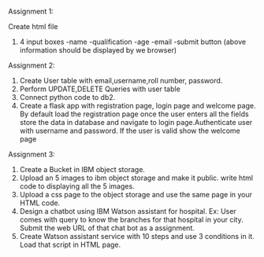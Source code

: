 Assignment 1:

Create html file

1) 4 input boxes
-name
-qualification
-age
-email
-submit button
(above information should be displayed by we browser)


Assignment 2:

1. Create User table with email,username,roll number, password.
2. Perform UPDATE,DELETE Queries with user table
3. Connect python code to db2.
4. Create a flask app with registration page, login page and welcome page. By default load the registration page once the user enters all the fields store the data in database and navigate to login page.Authenticate user with username and password. If the user is valid show the welcome page


Assignment 3:

1. Create a Bucket in IBM object storage. 
2. Upload an 5 images  to ibm object storage and make it public. write html code to displaying all the 5 images. 
3. Upload a css page to the object storage and use the same page in your HTML code.
4. Design a chatbot using IBM Watson assistant for hospital. Ex: User comes with query to know the branches for that hospital in your city. Submit the web URL of that chat bot as a assignment. 
5. Create Watson assistant service with 10 steps and use 3 conditions in it. Load that script in HTML page.
